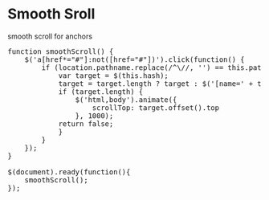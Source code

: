 # Smooth Sroll
smooth scroll for anchors

<pre>
function smoothScroll() {
    $('a[href*="#"]:not([href="#"])').click(function() {
        if (location.pathname.replace(/^\//, '') == this.pathname.replace(/^\//, '') && location.hostname == this.hostname) {
            var target = $(this.hash);
            target = target.length ? target : $('[name=' + this.hash.slice(1) + ']');
            if (target.length) {
                $('html,body').animate({
                    scrollTop: target.offset().top
                }, 1000);
            return false;
            }
        }
    });
}

$(document).ready(function(){
    smoothScroll();
});
</pre>
